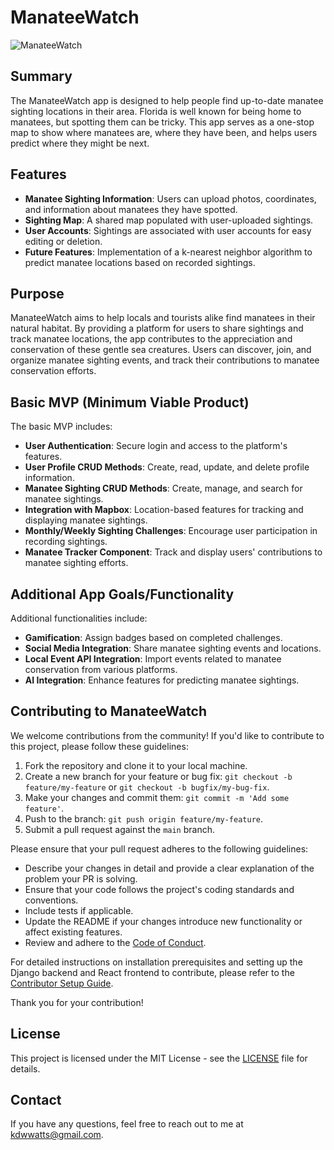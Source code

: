 # ManateeWatch

![ManateeWatch](ManateeWatch_screens.png)

## Summary

The ManateeWatch app is designed to help people find up-to-date manatee sighting locations in their area. Florida is well known for being home to manatees, but spotting them can be tricky. This app serves as a one-stop map to show where manatees are, where they have been, and helps users predict where they might be next.

## Features

- **Manatee Sighting Information**: Users can upload photos, coordinates, and information about manatees they have spotted.
- **Sighting Map**: A shared map populated with user-uploaded sightings.
- **User Accounts**: Sightings are associated with user accounts for easy editing or deletion.
- **Future Features**: Implementation of a k-nearest neighbor algorithm to predict manatee locations based on recorded sightings.

## Purpose

ManateeWatch aims to help locals and tourists alike find manatees in their natural habitat. By providing a platform for users to share sightings and track manatee locations, the app contributes to the appreciation and conservation of these gentle sea creatures. Users can discover, join, and organize manatee sighting events, and track their contributions to manatee conservation efforts.

## Basic MVP (Minimum Viable Product)

The basic MVP includes:

- **User Authentication**: Secure login and access to the platform's features.
- **User Profile CRUD Methods**: Create, read, update, and delete profile information.
- **Manatee Sighting CRUD Methods**: Create, manage, and search for manatee sightings.
- **Integration with Mapbox**: Location-based features for tracking and displaying manatee sightings.
- **Monthly/Weekly Sighting Challenges**: Encourage user participation in recording sightings.
- **Manatee Tracker Component**: Track and display users' contributions to manatee sighting efforts.

## Additional App Goals/Functionality

Additional functionalities include:

- **Gamification**: Assign badges based on completed challenges.
- **Social Media Integration**: Share manatee sighting events and locations.
- **Local Event API Integration**: Import events related to manatee conservation from various platforms.
- **AI Integration**: Enhance features for predicting manatee sightings.


## Contributing to ManateeWatch

We welcome contributions from the community! If you'd like to contribute to this project, please follow these guidelines:

1. Fork the repository and clone it to your local machine.
2. Create a new branch for your feature or bug fix: `git checkout -b feature/my-feature` or `git checkout -b bugfix/my-bug-fix`.
3. Make your changes and commit them: `git commit -m 'Add some feature'`.
4. Push to the branch: `git push origin feature/my-feature`.
5. Submit a pull request against the `main` branch.

Please ensure that your pull request adheres to the following guidelines:

- Describe your changes in detail and provide a clear explanation of the problem your PR is solving.
- Ensure that your code follows the project's coding standards and conventions.
- Include tests if applicable.
- Update the README if your changes introduce new functionality or affect existing features.
- Review and adhere to the [Code of Conduct](CODE_OF_CONDUCT.md).

For detailed instructions on installation prerequisites and setting up the Django backend and React frontend to contribute, please refer to the [Contributor Setup Guide](CONTRIBUTING.md).

Thank you for your contribution!

## License

This project is licensed under the MIT License - see the [LICENSE](LICENSE) file for details.

## Contact

If you have any questions, feel free to reach out to me at [kdwwatts@gmail.com](mailto:kdwwatts@gmail.com).


